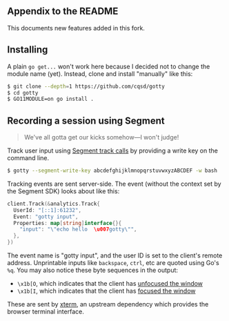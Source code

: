 ## Appendix to the README
This documents new features added in this fork.

## Installing
A plain `go get...` won't work here because I decided not to change the module name (yet). Instead, clone and install "manually" like this:

```sh
$ git clone --depth=1 https://github.com/cqsd/gotty
$ cd gotty
$ GO11MODULE=on go install .
```

## Recording a session using Segment
> We've all gotta get our kicks somehow&mdash;I won't judge!

Track user input using [Segment track calls](https://segment.com/docs/connections/spec/track/) by providing a write key on the command line.

```sh
$ gotty --segment-write-key abcdefghijklmnopqrstuvwxyzABCDEF -w bash
```

Tracking events are sent server-side. The event (without the context set by the Segment SDK) looks about like this:
```go
client.Track(&analytics.Track{
  UserId: "[::1]:61232",
  Event: "gotty input",
  Properties: map[string]interface{}{
    "input": "\"echo hello  \u007gotty\"",
  },
})
```

The event name is "gotty input", and the user ID is set to the client's remote address. Unprintable inputs like `backspace`, `ctrl`, etc are quoted using Go's `%q`. You may also notice these byte sequences in the output:
 - `\x1b[O`, which indicates that the client has [unfocused the window](https://github.com/xtermjs/xterm.js/blob/8d912e891e367053d966733310e796c99ac99b60/src/browser/Terminal.ts#L278)
 - `\x1b[I`, which indicates that the client has [focused the window](https://github.com/xtermjs/xterm.js/blob/8d912e891e367053d966733310e796c99ac99b60/src/browser/Terminal.ts#L253)

These are sent by [xterm](https://github.com/xtermjs/xterm.js), an upstream dependency which provides the browser terminal interface.
